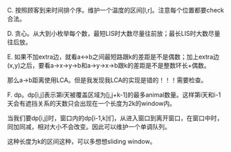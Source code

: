 C. 按照顾客到来时间排个序。维护一个温度的区间[l,r]。注意每个位置都要check合法。

D. 贪心。从大到小枚举每个数，最短LIS时大数尽量往前放；最长LIS时大数尽量往后放。

E. 如果不加extra边，就看a<->b之间最短路跟k的差距是不是偶数；加上extra边(x,y)之后，要看a->x->y->b和a->y->x->b跟k的差距是不是整数环长+偶数。

   那么a->b距离使用LCA。但是我发现我LCA的实现是错的！！！需要检查。
   
F. dp。dp[i,j]表示第i天被覆盖区域为[j,j+k-1]的最多animal数量。这样第i天和i-1天会有遮挡关系的天数只会出现在一个长度为2k的window内。

   当我们要dp[i,j]时，窗口内的dp[i-1,k]们，从进入窗口到离开窗口，在窗口中时，同加同减，相对大小不会改变。因此可以维护一个单调队列。
   
   这种长度为k的区间这种，可以多想想sliding window。
